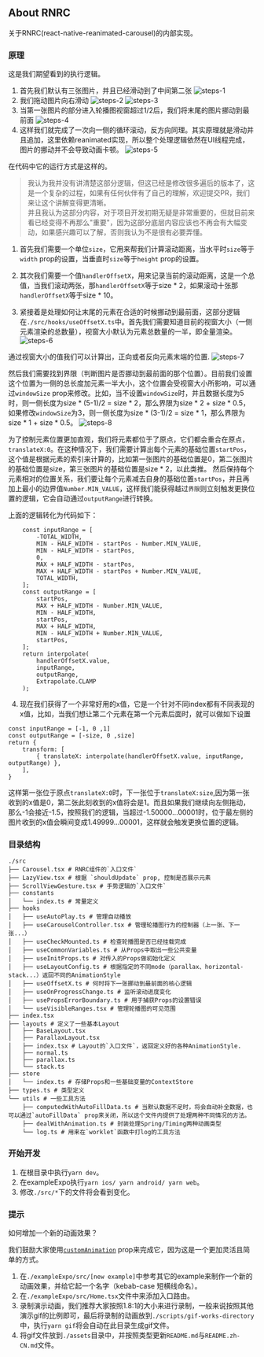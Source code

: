## About RNRC
关于RNRC(react-native-reanimated-carousel)的内部实现。

### 原理
这是我们期望看到的执行逻辑。

1. 首先我们默认有三张图片，并且已经滑动到了中间第二张
![steps-1](./assets/steps-1.png)
2. 我们拖动图片向右滑动
![steps-2](./assets/steps-2.png)
![steps-3](./assets/steps-3.png)
3. 当第一张图片的部分进入轮播图视窗超过1/2后，我们将末尾的图片挪动到最前面
![steps-4](./assets/steps-4.png)
4. 这样我们就完成了一次向一侧的循环滚动，反方向同理。其实原理就是滑动并且追加，这里依赖reanimated实现，所以整个处理逻辑依然在UI线程完成，图片的挪动并不会导致动画卡顿。
![steps-5](./assets/steps-5.png)

在代码中它的运行方式是这样的。  

> 我认为我并没有讲清楚这部分逻辑，但这已经是修改很多遍后的版本了，这是一个复杂的过程，如果有任何伙伴有了自己的理解，欢迎提交PR，我们来让这个讲解变得更清晰。  
> 并且我认为这部分内容，对于项目开发初期无疑是非常重要的，但就目前来看已经变得不再那么"重要"，因为这部分底层内容应该也不再会有大幅变动，如果感兴趣可以了解，否则我认为不是很有必要弄懂。

1. 首先我们需要一个单位`size`，它用来帮我们计算滚动距离，当水平时`size`等于`width` prop的设置，当垂直时`size`等于`height` prop的设置。

2. 其次我们需要一个值`handlerOffsetX`，用来记录当前的滚动距离，这是一个总值，当我们滚动两张，那`handlerOffsetX`等于size * 2，如果滚动十张那`handlerOffsetX`等于size * 10。

3. 紧接着是处理如何让末尾的元素在合适的时候挪动到最前面，这部分逻辑在`./src/hooks/useOffsetX.ts`中。首先我们需要知道目前的视窗大小（一侧元素渲染的总数量），视窗大小默认为元素总数量的一半，即全量渲染。
![steps-6](./assets/steps-6.jpg)

通过视窗大小的值我们可以计算出，正向或者反向元素末端的位置.
![steps-7](./assets/steps-7.jpg)

然后我们需要找到界限（判断图片是否挪动到最前面的那个位置）。目前我们设置这个位置为一侧的总长度加元素一半大小，这个位置会受视窗大小所影响，可以通过`windowSize` prop来修改。比如，当不设置`windowSize`时，并且数据长度为5时，则一侧长度为size * (5-1)/2 = size * 2，那么界限为size * 2 + size * 0.5，如果修改`windowSize`为3，则一侧长度为size * (3-1)/2 = size * 1，那么界限为size * 1 + size * 0.5。
![steps-8](./assets/steps-8.jpeg)

为了控制元素位置更加直观，我们将元素都位于了原点，它们都会重合在原点，`translateX:0`。在这种情况下，我们需要计算出每个元素的基础位置`startPos`，这个值是根据元素的索引来计算的，比如第一张图片的基础位置是0，第二张图片的基础位置是size，第三张图片的基础位置是size * 2，以此类推。 然后保持每个元素相对的位置关系，我们要让每个元素减去自身的基础位置`startPos`，并且再加上最小的边界值`Number.MIN_VALUE`，这样我们能获得越过`界限`则立刻触发更换位置的逻辑，它会自动通过`outputRange`进行转换。

上面的逻辑转化为代码如下：

```tsx
    const inputRange = [
        -TOTAL_WIDTH,
        MIN - HALF_WIDTH - startPos - Number.MIN_VALUE,
        MIN - HALF_WIDTH - startPos,
        0,
        MAX + HALF_WIDTH - startPos,
        MAX + HALF_WIDTH - startPos + Number.MIN_VALUE,
        TOTAL_WIDTH,
    ];
    const outputRange = [
        startPos,
        MAX + HALF_WIDTH - Number.MIN_VALUE,
        MIN - HALF_WIDTH,
        startPos,
        MAX + HALF_WIDTH,
        MIN - HALF_WIDTH + Number.MIN_VALUE,
        startPos,
    ];
    return interpolate(
        handlerOffsetX.value,
        inputRange,
        outputRange,
        Extrapolate.CLAMP
    );
```

4. 现在我们获得了一个非常好用的x值，它是一个针对不同index都有不同表现的x值，比如，当我们想让第二个元素在第一个元素后面时，就可以做如下设置
```tsx
const inputRange = [-1, 0 ,1]
const outputRange = [-size, 0 ,size]
return {
    transform: [
        { translateX: interpolate(handlerOffsetX.value, inputRange, outputRange) },
    ],
}
```
这样第一张位于原点`translateX:0`时，下一张位于`translateX:size`,因为第一张收到的x值是0，第二张此刻收到的x值将会是1。而且如果我们继续向左侧拖动，那么-1会接近-1.5，按照我们的逻辑，当超过-1.50000...00001时，位于最左侧的图片收到的x值会瞬间变成1.49999...00001，这样就会触发更换位置的逻辑。


### 目录结构
```
./src
├── Carousel.tsx # RNRC组件的`入口文件`
├── LazyView.tsx # 根据 `shouldUpdate` prop, 控制是否展示元素
├── ScrollViewGesture.tsx # 手势逻辑的`入口文件`
├── constants
│   └── index.ts # 常量定义
├── hooks
│   ├── useAutoPlay.ts # 管理自动播放
│   ├── useCarouselController.tsx # 管理轮播图行为的控制器（上一张、下一张...）
│   ├── useCheckMounted.ts # 检查轮播图是否已经挂载完成
│   ├── useCommonVariables.ts # 从Props中取出一些公共变量
│   ├── useInitProps.ts # 对传入的Props做初始化定义
│   ├── useLayoutConfig.ts # 根据指定的不同mode（parallax、horizontal-stack...）返回不同的AnimationStyle
│   ├── useOffsetX.ts # 何时将下一张挪动到最前面的核心逻辑
│   ├── useOnProgressChange.ts # 监听滚动进度变化
│   ├── usePropsErrorBoundary.ts # 用于捕获Props的设置错误
│   └── useVisibleRanges.tsx # 管理轮播图的可见范围
├── index.tsx
├── layouts # 定义了一些基本Layout
│   ├── BaseLayout.tsx
│   ├── ParallaxLayout.tsx
│   ├── index.tsx # Layout的`入口文件`，返回定义好的各种AnimationStyle.
│   ├── normal.ts
│   ├── parallax.ts
│   └── stack.ts
├── store
│   └── index.ts # 存储Props和一些基础变量的ContextStore
├── types.ts # 类型定义
└── utils # 一些工具方法
    ├── computedWithAutoFillData.ts # 当默认数据不足时，将会自动补全数据，也可以通过`autoFillData` prop来关闭，所以这个文件内提供了处理两种不同情况的方法。
    ├── dealWithAnimation.ts # 封装处理Spring/Timing两种动画类型
    └── log.ts # 用来在`worklet`函数中打log的工具方法
```

### 开始开发
1. 在根目录中执行`yarn dev`。
2. 在exampleExpo执行`yarn ios/ yarn android/ yarn web`。
3. 修改`./src/*`下的文件将会看到变化。

### 提示

如何增加一个新的动画效果？ 

我们鼓励大家使用[`customAnimation`](./custom-animation.zh-CN.md) prop来完成它，因为这是一个更加灵活且简单的方式。 

1. 在`./exampleExpo/src/[new example]`中参考其它的example来制作一个新的动画效果，并给它起一个名字（kebab-case 短横线命名）。
2. 在`./exampleExpo/src/Home.tsx`文件中来添加入口路由。
3. 录制演示动画，我们推荐大家按照1.8:1的大小来进行录制，一般来说按照其他演示gif的比例即可，最后将录制的动画放到`./scripts/gif-works-directory`中，执行`yarn gif`将会自动在此目录生成gif文件。
4. 将gif文件放到`./assets`目录中，并按照类型更新`README.md`与`README.zh-CN.md`文件。

